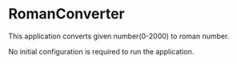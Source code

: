 # RomanConverter

This application converts given number(0-2000) to roman number. 

No initial configuration is required to run the application.
